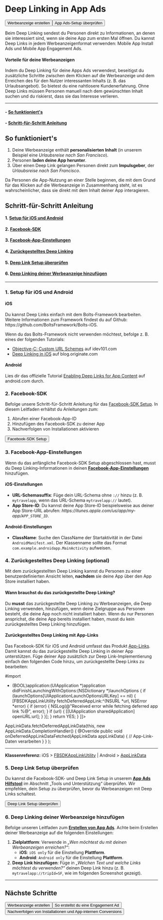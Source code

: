   
  
<card><h1>Deep Linking in App Ads</h1><button href="https://www.facebook.com/ads/create" target="_blank" size="large" use="special">
Werbeanzeige erstellen
</button><button href="/tools/app-ads-helper/" size="large" target="_blank" use="confirm">
App Ads-Setup überprüfen
</button></card>

<card><p>Beim Deep Linking sendest du Personen direkt zu Informationen, an denen sie interessiert sind, wenn sie deine App zum ersten Mal öffnen. Du kannst Deep Links in jedem Werbeanzeigenformat verwenden: Mobile App Install Ads und Mobile App Engagement Ads.</p>

<h4>Vorteile für deine Werbeanzeigen</h4>

<p>Indem du Deep Linking für deine Apps Ads verwendest, beseitigst du zusätzliche Schritte zwischen dem Klicken auf die Werbeanzeige und dem Erreichen des für den Nutzer interessanten Inhalts (z. B. das Urlaubsangebot). So bietest du eine nahtlosere Kundenerfahrung. Ohne Deep Links müssen Personen manuell nach dem gewünschten Inhalt suchen und du riskierst, dass sie das Interesse verlieren.</p><hr/><h4>- <a href="#how-it-works">So funktioniert's</a></h4>

<h4>- <a href="#step-by-step">Schritt-für-Schritt Anleitung</a></h4></card>

<card><h2 id="how-it-works">So funktioniert's</h2>

<ol><li>Deine Werbeanzeige enthält <strong>personalisierten Inhalt</strong> (in unserem Beispiel eine <em>Urlaubsreise nach San Francisco</em>). </li>
<li>Personen <strong>laden deine App herunter</strong>.</li>
<li>Über einen Deep Link gelangen Personen direkt zum <strong>Impulsgeber</strong>, der <em>Urlaubsreise nach San Francisco</em>.</li>
</ol><asset width="700" handle="GJBexwATfcaVWBAGAJ8XMGMAAAAAbj0JAAAD"/><p>Da Personen die App-Nutzung an einer Stelle beginnen, die mit dem Grund für das Klicken auf die Werbeanzeige in Zusammenhang steht, ist es wahrscheinlicher, dass sie direkt mit dem Inhalt deiner App interagieren.</p></card>


<card><h2 id="step-by-step">Schritt-für-Schritt Anleitung</h2>

<h4>1. <a href="#os">Setup für iOS und Android</a></h4>

<h4>2. <a href="#sdk">Facebook-SDK</a></h4>

<h4>3. <a href="#settings">Facebook-App-Einstellungen</a></h4>

<h4>4. <a href="#deferred-deep-linking">Zurückgestelltes Deep Linking</a></h4>

<h4>5. <a href="#verify">Deep Link Setup überprüfen</a></h4>

<h4>6. <a href="#create-deeplink-ad">Deep Linking deiner Werbeanzeige hinzufügen</a></h4><hr/><h3 id="os">1. Setup für iOS und Android</h3>

<h4 id="ios">iOS</h4>

<p>Du kannst Deep Links einfach mit dem Bolts-Framework bearbeiten. Weitere Informationen zum Framework findest du auf Github: https://github.com/BoltsFramework/Bolts-iOS.</p>

<p>Wenn du das Bolts-Framework nicht verwenden möchtest, befolge z. B. eines der folgenden Tutorials:</p>

<ul><li><a href="/l.php?d=AQG2C-rVgpEQJlFRtlY8HZuO-A6s2tZrAraUeKdDB0TdmbUgBedLFomX8zc&amp;u=http%3A%2F%2Fwww.idev101.com%2Fcode%2FObjective-C%2Fcustom_url_schemes.html&amp;h=VAQEzbHo2&amp;s=1" target="_blank" rel="nofollow" onmouseover="LinkshimAsyncLink.swap(this, &quot;http:\/\/www.idev101.com\/code\/Objective-C\/custom_url_schemes.html&quot;);" onclick="LinkshimAsyncLink.swap(this, &quot;\/l.php?d=AQG2C-rVgpEQJlFRtlY8HZuO-A6s2tZrAraUeKdDB0TdmbUgBedLFomX8zc&amp;u=http\u00253A\u00252F\u00252Fwww.idev101.com\u00252Fcode\u00252FObjective-C\u00252Fcustom_url_schemes.html&amp;h=VAQEzbHo2&amp;s=1&quot;);">Objective-C: Custom URL Schemes</a> auf idev101.com</li>
<li><a href="/l.php?d=AQGgxRluIFq3jd_9KCk6SRierRGf2u6RgUx1UQuGgZyzxG3gtRsixbVSFcQ&amp;u=http%3A%2F%2Fblog.originate.com%2Fblog%2F2014%2F04%2F22%2Fdeeplinking-in-ios%2F&amp;h=DAQGnG4OL&amp;s=1" target="_blank" rel="nofollow" onmouseover="LinkshimAsyncLink.swap(this, &quot;http:\/\/blog.originate.com\/blog\/2014\/04\/22\/deeplinking-in-ios\/&quot;);" onclick="LinkshimAsyncLink.swap(this, &quot;\/l.php?d=AQGgxRluIFq3jd_9KCk6SRierRGf2u6RgUx1UQuGgZyzxG3gtRsixbVSFcQ&amp;u=http\u00253A\u00252F\u00252Fblog.originate.com\u00252Fblog\u00252F2014\u00252F04\u00252F22\u00252Fdeeplinking-in-ios\u00252F&amp;h=DAQGnG4OL&amp;s=1&quot;);">Deep Linking in iOS</a> auf blog.originate.com</li>
</ul><h4 id="android">Android</h4>

<p>Lies dir das offizielle Tutorial <a href="/l.php?d=AQHuyomnrxqGPIjsAZQRyAL6uK88_P3ZkmtHNSaGWSeqsa_FUufxPUyy3jc&amp;u=https%3A%2F%2Fdeveloper.android.com%2Ftraining%2Fapp-indexing%2Fdeep-linking.html&amp;h=nAQFY4nJ1&amp;s=1" target="_blank" rel="nofollow" onmouseover="LinkshimAsyncLink.swap(this, &quot;https:\/\/developer.android.com\/training\/app-indexing\/deep-linking.html&quot;);" onclick="LinkshimAsyncLink.swap(this, &quot;\/l.php?d=AQHuyomnrxqGPIjsAZQRyAL6uK88_P3ZkmtHNSaGWSeqsa_FUufxPUyy3jc&amp;u=https\u00253A\u00252F\u00252Fdeveloper.android.com\u00252Ftraining\u00252Fapp-indexing\u00252Fdeep-linking.html&amp;h=nAQFY4nJ1&amp;s=1&quot;);">Enabling Deep Links for App Content</a> auf android.com durch.</p>

<h3 id="sdk">2. Facebook-SDK</h3>

<p>Befolge unsere Schritt-für-Schritt Anleitung für das <a href="/docs/ads-for-apps-dev/sdk#step-by-step">Facebook-SDK Setup</a>. In diesem Leitfaden erhältst du Anleitungen zum:</p>

<ol><li>Abrufen einer Facebook-App-ID </li>
<li>Hinzufügen des Facebook-SDK zu deiner App </li>
<li>Nachverfolgen von Installationen aktivieren</li>
</ol><button href="/docs/ads-for-apps-dev/sdk#step-by-step" size="medium">
Facebook-SDK Setup
</button><h3 id="settings">3. Facebook-App-Einstellungen</h3>

<p>Wenn du das anfängliche Facebook-SDK Setup abgeschlossen hast, musst du Deep Linking-Informationen in deinen <strong><a href="/apps">Facebook-App-Einstellungen</a></strong> hinzufügen.</p>

<h4 id="settings-ios">iOS-Einstellungen</h4>

<ul><li><strong>URL-Schemasuffix</strong>: Füge dein URL-Schema ohne <code>://</code> hinzu (z. B. <code>mytravelapp</code>, wenn das URL-Schema <code>mytravelapp://</code> lautet).</li>
<li><strong>App Store-ID</strong>: Du kannst deine App Store-ID beispielsweise aus deiner App Store-URL abrufen: <em>https://itunes.apple.com/us/app/my-app/<code>APP_STORE_ID</code></em>.</li>
</ul><h4 id="android-settings">Android-Einstellungen</h4>

<ul><li><strong>ClassName</strong>: Suche den ClassName der Startaktivität in der Datei <code>AndroidManifest.xml</code>. Der Klassenname sollte das Format <code>com.example.androidapp.MainActivity</code> aufweisen.</li>
</ul><asset-image-card assetid="410471799132540" caption="iOS – Navigiere zum Dashboard &gt; Einstellungen &gt; iOS"/><asset-image-card assetid="475280682648792" caption="Android – Navigiere zum Dashboard &gt; Einstellungen &gt; Android"/><h3 id="deferred-deep-linking">4. Zurückgestelltes Deep Linking (optional)</h3>

<p>Mit dem zurückgestellten Deep Linking kannst du Personen zu einer benutzerdefinierten Ansicht leiten, <strong>nachdem</strong> sie deine App über den App Store installiert haben.</p>

<h4>Wann brauchst du das zurückgestellte Deep Linking?</h4>

<p>Du <strong>musst</strong> das zurückgestellte Deep Linking zu Werbeanzeigen, die Deep Linking verwenden, hinzufügen, wenn deine Zielgruppe aus Personen besteht, die deine App noch nicht installiert haben. Wenn du nur Personen ansprichst, die deine App bereits installiert haben, musst du kein zurückgestelltes Deep Linking hinzufügen.</p>

<h4>Zurückgestelltes Deep Linking mit App-Links</h4>

<p>Das Facebook-SDK für iOS und Android umfasst das Produkt <a href="/docs/applinks">App-Links</a>. Damit kannst du das zurückgestellte Deep Linking in deiner App unterstützen. Füge deiner App zusätzlich zur Deep Link-Implementierung einfach den folgenden Code hinzu, um zurückgestellte Deep Links zu bearbeiten:</p><code-tabs>
<code-tab tab="iossdk">
<![CDATA[ 
// Füge Bolts.framework zu deinem Projekt hinzu (Teil des FB-SDK)
#import <Bolts/Bolts.h> 
#import <FBSDKCoreKit/FBSDKCoreKit.h>

- (BOOL)application:(UIApplication *)application didFinishLaunchingWithOptions:(NSDictionary *)launchOptions {
  if (launchOptions[UIApplicationLaunchOptionsURLKey] == nil) {
    [FBSDKAppLinkUtility fetchDeferredAppLink:^(NSURL *url, NSError *error) {
      if (error) {
        NSLog(@"Received error while fetching deferred app link %@", error);
      }
      if (url) {
        [[UIApplication sharedApplication] openURL:url];
      }
    }];
  }
  return YES;
}
]]> 
</code-tab> 

<code-tab tab="androidsdk"> 
AppLinkData.fetchDeferredAppLinkData(this, 
  new AppLinkData.CompletionHandler() {
     @Override
     public void onDeferredAppLinkDataFetched(AppLinkData appLinkData) {
         // App-Link-Daten verarbeiten
     }
 }
);

</code-tab>

</code-tabs><hr/><p><strong>Klassenreferenz:</strong> iOS &gt; <a href="/docs/reference/ios/current/class/FBSDKAppLinkUtility#fetchDeferredAppLink">FBSDKAppLinkUtility</a> | Android &gt; <a href="/docs/reference/android/current/class/AppLinkData/">AppLinkData</a></p>

<h3 id="verify">5. Deep Link Setup überprüfen</h3>

<p>Du kannst die Facebook-SDK- und Deep Link Setup in unserem <strong><a href="/tools/app-ads-helper/">App Ads Hilfstool</a></strong> im Abschnitt „Tools und Unterstützung“ überprüfen. Wir empfehlen, dein Setup zu überprüfen, bevor du Werbeanzeigen mit Deep Links schaltest.</p><button href="/tools/app-ads-helper/" size="large" use="confirm">
Deep Link Setup überprüfen
</button><h3 id="create-deeplink-ad">6. Deep Linking deiner Werbeanzeige hinzufügen</h3>

<p>Befolge unseren Leitfaden zum <strong><a href="/docs/ads-for-apps-dev/creating-ads">Erstellen von App Ads</a></strong>. Achte beim Erstellen deiner Werbeanzeige auf die folgenden Einstellungen:</p>

<ol><li><strong>Zielplattform</strong>: Verwende in <em>„Wen möchtest du mit deinen Werbeanzeigen erreichen?“</em>:

<ul><li><strong>iOS</strong>: <code>iOS only</code> für die Einstellung <strong>Plattform</strong>.</li>
<li><strong>Android</strong>: <code>Android only</code> für die Einstellung <strong>Plattform</strong>.</li>
</ul></li>
<li><strong>Deep Link hinzufügen</strong>: Füge in <em>„Welchen Text und welche Links möchtest du verwenden?“</em> deinen Deep Link hinzu (z. B. <code>mytravelapp://tripId=SF</code>, wie im folgenden Screenshot gezeigt).</li>
</ol><hr/><asset-image-card assetid="489536241210734" caption="Screenshot: Deep Linking deiner Werbeanzeige hinzufügen"/></card>


<card><h2 id="next">Nächste Schritte</h2><button href="https://www.facebook.com/ads/create" target="_blank" size="large" use="special">
Werbeanzeige erstellen
</button><button href="/docs/app-ads/formats/engagement-ads" size="large">
So erstellst du eine Engagement Ad
</button><button href="/docs/app-ads/measuring/installs-and-in-app-conversions" size="large">
Nachverfolgen von Installationen und App-internen Conversions
</button></card>
 
